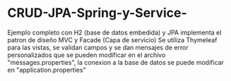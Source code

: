 # CRUD-JPA-Spring-y-Service-

Ejemplo completo con H2 (base de datos embedida) y JPA
implementa el patron de diseño MVC y Facade (Capa de servicio)
Se utiliza Thymeleaf para las vistas, se validan campos y se 
dan mensajes de error personalizados que se pueden modificar 
en el archivo "messages.properties", la conexion a la base de 
datos se puede modificar en "application.properties"

